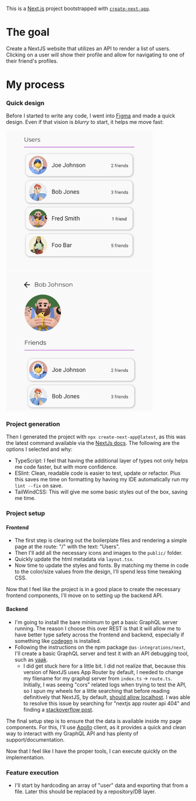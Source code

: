 This is a [Next.js](https://nextjs.org) project bootstrapped with [`create-next-app`](https://nextjs.org/docs/app/api-reference/cli/create-next-app).

# The goal

Create a NextJS website that utilizes an API to render a list of users. Clicking on a user will show their profile and allow for navigating to one of their friend's profiles.

# My process

### Quick design
Before I started to write any code, I went into [Figma](https://www.figma.com/) and made a quick design. Even if that vision is _blurry_ to start, it helps me move fast:

<img src="./docs/user-list.png" width="400px" height="auto" />
<img src="./docs/user-profile.png" width="400px" height="auto" />

### Project generation
Then I generated the project with `npx create-next-app@latest`, as this was the latest command available via the [NextJs docs](https://nextjs.org/docs/app/getting-started/installation). The following are the options I selected and why:
- TypeScript: I feel that having the additional layer of types not only helps me code faster, but with more confidence.
- ESlint: Clean, readable code is easier to test, update or refactor. Plus this saves me time on formatting by having my IDE automatically run my `lint --fix` on save.
- TailWindCSS: This will give me some basic styles out of the box, saving me time.

### Project setup
#### Frontend
- The first step is clearing out the boilerplate files and rendering a simple page at the route: "/" with the text: "Users".
- Then I'll add all the necessary icons and images to the `public/` folder.
- Quickly update the html metadata via `layout.tsx`.
- Now time to update the styles and fonts. By matching my theme in code to the color/size values from the design, I'll spend less time tweaking CSS.

Now that I feel like the project is in a good place to create the necessary frontend components, I'll move on to setting up the backend API.

#### Backend
- I'm going to install the bare minimum to get a basic GraphQL server running. The reason I choose this over REST is that it will allow me to have better type safety across the frontend and backend, especially if something like [codegen](https://the-guild.dev/graphql/codegen) is installed.
- Following the instructions on the npm package `@as-integrations/next`, I'll create a basic GraphQL server and test it with an API debugging tool, such as [yaak](https://yaak.app/).
    - I did get stuck here for a little bit. I did not realize that, because this version of NextJS uses App Router by default, I needed to change my filename for my graphql server from `index.ts` -> `route.ts`. Initially, I was seeing "cors" related logs when trying to test the API, so I spun my wheels for a little searching that before reading definitively that NextJS, by default, [should allow localhost](https://nextjs.org/docs/app/api-reference/config/next-config-js/allowedDevOrigins). I was able to resolve this issue by searching for "nextjs app router api 404" and finding a [stackoverflow post](https://stackoverflow.com/questions/76336930/fetching-next-js-api-route-in-the-app-directory-gives-404-not-found).

The final setup step is to ensure that the data is available inside my page components. For this, I'll use [Apollo](https://www.apollographql.com/) client, as it provides a quick and clean way to interact with my GraphQL API and has plenty of support/documentation.

Now that I feel like I have the proper tools, I can execute quickly on the implementation.

### Feature execution

- I'll start by hardcoding an array of "user" data and exporting that from a file. Later this should be replaced by a repository/DB layer.
